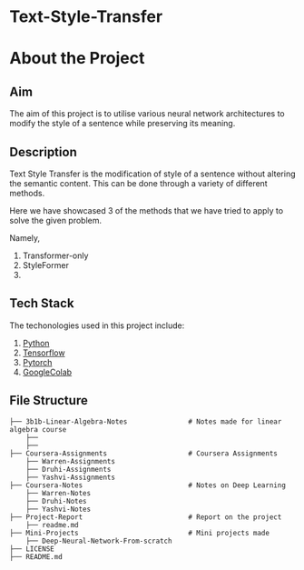# Text-Style-Transfer

# About the Project

## Aim
The aim of this project is to utilise various neural network architectures to modify the style of a sentence while preserving its meaning.

## Description
Text Style Transfer is the modification of style of a sentence without altering the semantic content. This can be done through a variety of different methods. 

Here we have showcased 3 of the methods that we have tried to apply to solve the given problem.

Namely,
1. Transformer-only
2. StyleFormer
3. 

## Tech Stack
The techonologies used in this project include:
1. [Python](https://www.python.org/)
2. [Tensorflow](https://www.tensorflow.org/)
3. [Pytorch](https://pytorch.org/)
4. [GoogleColab](https://colab.google/)

## File Structure
    ├── 3b1b-Linear-Algebra-Notes               # Notes made for linear algebra course
        ├── 
        ├── 
    ├── Coursera-Assignments                    # Coursera Assignments
        ├── Warren-Assignments
        ├── Druhi-Assignments
        ├── Yashvi-Assignments
    ├── Coursera-Notes                          # Notes on Deep Learning
        ├── Warren-Notes
        ├── Druhi-Notes
        ├── Yashvi-Notes
    ├── Project-Report                          # Report on the project
        ├── readme.md 
    ├── Mini-Projects                           # Mini projects made
        ├── Deep-Neural-Network-From-scratch                
    ├── LICENSE                            
    ├── README.md                          

